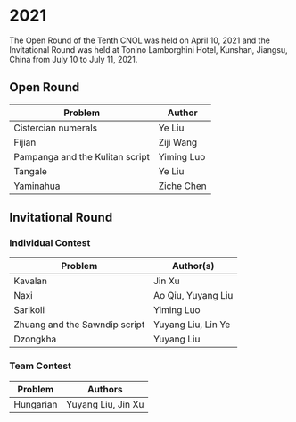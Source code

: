 # 2021
The Open Round of the Tenth CNOL was held on April 10, 2021 and the Invitational Round was held at Tonino Lamborghini Hotel, Kunshan, Jiangsu, China from July 10 to July 11, 2021.
## Open Round
|Problem|Author|
|---|---|
|Cistercian numerals|Ye Liu|
|Fijian|Ziji Wang|
|Pampanga and the Kulitan script|Yiming Luo|
|Tangale|Ye Liu|
|Yaminahua|Ziche Chen|
## Invitational Round
<!--
The jury awarded 268 medals (44 gold, 79 silver, and 145 bronze) out of 403 participants, as well as 42 honorable mentions and 6 best solution prizes.
-->
### Individual Contest
|Problem|Author(s)|
|---|---|
|Kavalan|Jin Xu|
|Naxi|Ao Qiu, Yuyang Liu|
|Sarikoli|Yiming Luo|
|Zhuang and the Sawndip script|Yuyang Liu, Lin Ye|
|Dzongkha|Yuyang Liu|
### Team Contest
|Problem|Authors|
|---|---|
|Hungarian|Yuyang Liu, Jin Xu|
